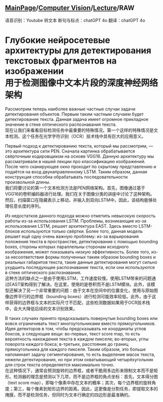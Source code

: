## [MainPage](../../index.md)/[Computer Vision](../README.md)/[Lecture](../Lecture.md)/RAW

语音识别：Youtube 转文本
断句与标点：chatGPT 4o
翻译：chatGPT 4o

# Глубокие нейросетевые архитектуры для детектирования текстовых фрагментов на изображении <br>用于检测图像中文本片段的深度神经网络架构

Рассмотрим теперь наиболее важные частные случаи задачи детектирования объектов. Первым таким частным случаем будет детектирование текста. Данная задача имеет огромное прикладное значение в стеке оптического распознавания текста.  
现在让我们来看看目标检测任务中最重要的特殊情况。第一个这样的特殊情况是文本检测。这个任务在光学字符识别（OCR）技术栈中具有巨大的应用意义。

Первый подход к детектированию текста, который мы рассмотрим, — это архитектура сети PEN. Сначала картинка обрабатывается свёрточным кодировщиком на основе VGG16. Данную архитектуру мы рассматривали в нашей лекции про классификацию изображений. После чего сканирующее окно проходит по скрытому представлению и подаётся на вход двунаправленному LSTM. Таким образом, данная конструкция способна обрабатывать последовательности произвольной длины.  
我们将要讨论的第一个文本检测方法是PEN网络架构。首先，图像通过基于VGG16的卷积编码器进行处理。我们在关于图像分类的讲座中讨论了这种架构。然后，扫描窗口在隐藏表示上移动，并输入到双向LSTM中。因此，该结构能够处理任意长度的序列。

Из недостатков данного подхода можно отметить невысокую скорость работы из-за использования LSTM. Проблемы, возникающие из-за использования LSTM, решает архитектура EAST. Здесь вместо LSTM-блоков используются только свёртки. Более того, данная модель решает ещё одну очень важную проблему: из-за варьирования положения текста в пространстве, детектирование с помощью bounding boxes, стороны которых параллельны сторонам исходного изображения, может показывать низкую эффективность. Более того, из-за несоответствия формы полученных таким образом bounding boxes и реальных габаритов текста, такие данные детектирования могут сильно ухудшить последующее распознавание текста, если они используются в стеке оптического распознавания.  
这种方法的缺点之一是由于使用LSTM，工作速度较慢。使用LSTM带来的问题通过EAST架构得到了解决。在这里，使用的是卷积而不是LSTM模块。此外，该模型还解决了另一个非常重要的问题：由于文本在空间中的位置变化，使用与原始图像边界平行的边界框（bounding boxes）进行检测可能效率较低。此外，由于这样获得的边界框与文本的实际尺寸不匹配，这些检测数据如果用于OCR技术栈中，会大大降低后续的文本识别效果。

В таких случаях принято предсказывать повернутые bounding boxes или вовсе ограничивать текст многоугольниками вместо прямоугольников. Идея детекторов в том, чтобы предсказывать не координаты углов боксов, а следующие вещи: во-первых, текст score map, то есть вероятность нахождения текста в каждом пикселе; во-вторых, углы поворота каждого бокса; в-третьих, расстояние до границ прямоугольника для каждого пикселя. Таким образом, это больше напоминает задачу сегментирования, то есть выделение масок текста, нежели детектирования, но при этом охватывающий четырёхугольник для строк текста определяется максимально точно.  
在这种情况下，通常会预测旋转的边界框，或者干脆用多边形来限制文本而不是矩形。检测器的理念是预测以下几项，而不是边界框的角点坐标：首先，文本得分图（text score map），即每个像素中存在文本的概率；其次，每个边界框的旋转角度；第三，每个像素到矩形边界的距离。因此，这更像是分割任务，即提取文本的掩膜，而不是检测任务，但同时为文本行确定的四边形是最准确的。